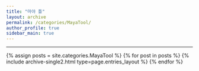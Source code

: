 ```yaml
---
title: "마야 틀"
layout: archive
permalink: /categories/MayaTool/
author_profile: true
sidebar_main: true
---
```


<!-- 공백이 포함되어 있는 카테고리 이름의 경우 site.categories['a b c'] 이런식으로! -->

***

{% assign posts = site.categories.MayaTool %}
{% for post in posts %} {% include archive-single2.html type=page.entries_layout %} {% endfor %}
